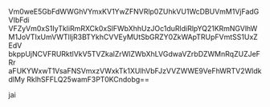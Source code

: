 Vm0weE5GbFdWWGhVYmxKV1YwZFNVRlp0ZUhkVU1WcDBUVmM1VjFadGVIbFdi
VFZyVm0xS1IyTkliRmRXCk0xSlFWbXhhUzJOc1duRldiRlpYQ21KRmNGVlhW
M1JoVTIxUmVWTlljR3BTYkhCVVEyMUtSbGRZY0ZkWApTRUpFVmtSS1UxZEdV
bkppUjNCVFRURktlVkV5TVZkalZrWlZWbXhLVGdwaVZrbDZWMnRqZUZJeFRr
aFUKYWxwT1VsaFNSVmxzVWxkTk1XUlhVbFJzVVZWWE9VeFhWRTV2WldkdlMy
RklhSFFLQ25wamF3PT0KCndobg==

jai